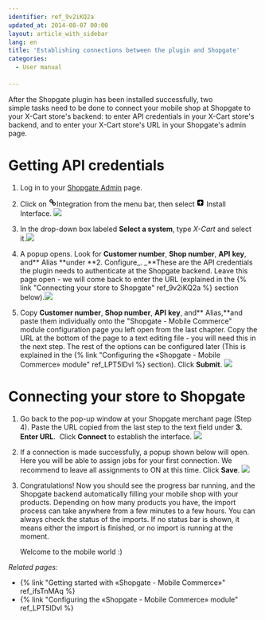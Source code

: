 ```yaml
---
identifier: ref_9v2iKQ2a
updated_at: 2014-08-07 00:00
layout: article_with_sidebar
lang: en
title: 'Establishing connections between the plugin and Shopgate'
categories:
  - User manual

---
```



After the Shopgate plugin has been installed successfully, two simple tasks need to be done to connect your mobile shop at Shopgate to your X-Cart store's backend: to enter API credentials in your X-Cart store's backend, and to enter your X-Cart store's URL in your Shopgate's admin page.

# Getting API credentials

1.  Log in to your [Shopgate Admin](https://admin.shopgate.com/) page.
2.  Click on ![](attachments/7505735/7602831.png)Integration from the menu bar, then select ![](attachments/7505735/7602832.png) Install Interface. ![]({{site.baseurl}}/attachments/7505735/7602833.png?effects=drop-shadow)

3.  In the drop-down box labeled **Select a system**, type _X-Cart_ and select it.![]({{site.baseurl}}/attachments/7505735/7602834.png?effects=drop-shadow)

4.  A popup opens. Look for **Customer number**, **Shop number**, **API** **key**, and** Alias **under **2\. Configure_. _**These are the API credentials the plugin needs to authenticate at the Shopgate backend. Leave this page open - we will come back to enter the URL (explained in the {% link "Connecting your store to Shopgate" ref_9v2iKQ2a %} section below).![]({{site.baseurl}}/attachments/7505735/7602835.png?effects=drop-shadow)
5.  Copy **Customer number**, **Shop number**, **API** **key**, and** Alias,**and paste them individually onto the "Shopgate - Mobile Commerce" module configuration page you left open from the last chapter. Copy the URL at the bottom of the page to a text editing file - you will need this in the next step. The rest of the options can be configured later (This is explained in the {% link "Configuring the «Shopgate - Mobile Commerce» module" ref_LPT5lDvl %} section). Click **Submit**. ![]({{site.baseurl}}/attachments/7505735/7602836.png?effects=drop-shadow)

# Connecting your store to Shopgate

1.  Go back to the pop-up window at your Shopgate merchant page (Step 4). Paste the URL copied from the last step to the text field under **3\. Enter URL**. 
    Click **Connect** to establish the interface.
    ![]({{site.baseurl}}/attachments/7505735/7602837.png?effects=drop-shadow)

2.  If a connection is made successfully, a popup shown below will open. Here you will be able to assign jobs for your first connection. We recommend to leave all assignments to ON at this time. Click **Save**.
    ![]({{site.baseurl}}/attachments/7505735/7602838.png?effects=drop-shadow)

3.  Congratulations! Now you should see the progress bar running, and the Shopgate backend automatically filling your mobile shop with your products. Depending on how many products you have, the import process can take anywhere from a few minutes to a few hours. You can always check the status of the imports. If no status bar is shown, it means either the import is finished, or no import is running at the moment.

    Welcome to the mobile world :)

_Related pages:_

*   {% link "Getting started with «Shopgate - Mobile Commerce»" ref_ifsTnMAq %}
*   {% link "Configuring the «Shopgate - Mobile Commerce» module" ref_LPT5lDvl %}
